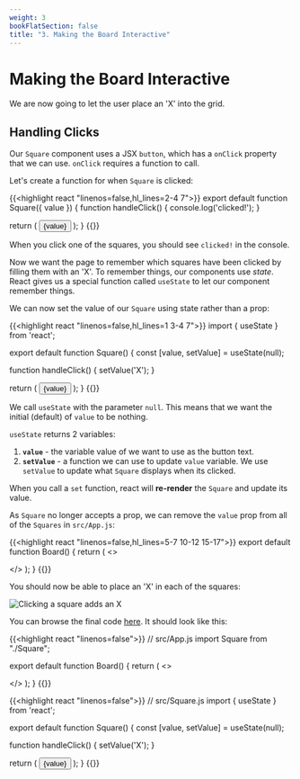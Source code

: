 ```yaml
---
weight: 3
bookFlatSection: false
title: "3. Making the Board Interactive"
---
```


# Making the Board Interactive

We are now going to let the user place an 'X' into the grid.

## Handling Clicks

Our `Square` component uses a JSX `button`, which has a `onClick` property that we can use.
`onClick` requires a function to call.

Let's create a function for when `Square` is clicked:

{{<highlight react "linenos=false,hl_lines=2-4 7">}}
export default function Square({ value }) {
  function handleClick() {
    console.log('clicked!');
  }

  return (
    <button className="square" onClick={handleClick} >
      {value}
    </button>
  );
}
{{</highlight>}}

When you click one of the squares, you should see `clicked!` in the console.

Now we want the page to remember which squares have been clicked by filling them with an 'X'.
To remember things, our components use *state*.
React gives us a special function called `useState` to let our component remember things.

We can now set the value of our `Square` using state rather than a prop: 

{{<highlight react "linenos=false,hl_lines=1 3-4 7">}}
import { useState } from 'react';

export default function Square() {
  const [value, setValue] = useState(null);

  function handleClick() {
    setValue('X');
  }

  return (
    <button className="square" onClick={handleClick}>
      {value}
    </button>
  );
}
{{</highlight>}}

We call `useState` with the parameter `null`.
This means that we want the initial (default) of `value` to be nothing.

`useState` returns 2 variables:
1. **`value`** - the variable value of we want to use as the button text.
2. **`setValue`** - a function we can use to update `value` variable. We use `setValue` to update what `Square` displays when its clicked.

When you call a `set` function, react will **re-render** the `Square` and update its value.

As `Square` no longer accepts a prop, we can remove the `value` prop from all of the `Squares` in `src/App.js`:

{{<highlight react "linenos=false,hl_lines=5-7 10-12 15-17">}}
export default function Board() {
  return (
    <>
      <div className="board-row">
        <Square />
        <Square />
        <Square />
      </div>
      <div className="board-row">
        <Square />
        <Square />
        <Square />
      </div>
      <div className="board-row">
        <Square />
        <Square />
        <Square />
      </div>
    </>
  );
}
{{</highlight>}}

You should now be able to place an 'X' in each of the squares:

![Clicking a square adds an X](/react-noughts-and-crosses/interactivity/clicking.gif)

You can browse the final code [here](https://github.com/BreD1810/react-noughts-and-crosses/tree/ffaf96b4c0bd891aa1f2b10457214821151cbde9).
It should look like this:

{{<highlight react "linenos=false">}}
// src/App.js
import Square from "./Square";

export default function Board() {
  return (
    <>
      <div className="board-row">
        <Square />
        <Square />
        <Square />
      </div>
      <div className="board-row">
        <Square />
        <Square />
        <Square />
      </div>
      <div className="board-row">
        <Square />
        <Square />
        <Square />
      </div>
    </>
  );
}
{{</highlight>}}

{{<highlight react "linenos=false">}}
// src/Square.js
import { useState } from 'react';

export default function Square() {
  const [value, setValue] = useState(null);

  function handleClick() {
    setValue('X');
  }

  return (
    <button className="square" onClick={handleClick} >
      {value}
    </button>
  );
}
{{</highlight>}}
